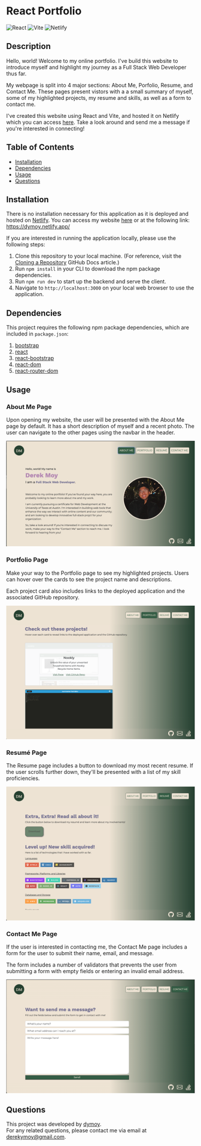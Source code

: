 # React Portfolio
![React](https://img.shields.io/badge/react-%2320232a.svg?style=for-the-badge&logo=react&logoColor=%2361DAFB)
![Vite](https://img.shields.io/badge/vite-%23646CFF.svg?style=for-the-badge&logo=vite&logoColor=white)
![Netlify](https://img.shields.io/badge/netlify-%23000000.svg?style=for-the-badge&logo=netlify&logoColor=#00C7B7)

## Description 

Hello, world! Welcome to my online portfolio. I've build this website to introduce myself and highlight my journey as a Full Stack Web Developer thus far.

My webpage is split into 4 major sections: About Me, Porfolio, Resume, and Contact Me. These pages present vistors with a a small summary of myself, some of my highlighted projects, my resume and skills, as well as a form to contact me. 

I've created this website using React and Vite, and hosted it on Netlify which you can access [here](https://dymoy.netlify.app/). Take a look around and send me a message if you're interested in connecting! 

## Table of Contents 
- [Installation](#installation)
- [Dependencies](#dependencies)
- [Usage](#usage)
- [Questions](#questions)
  
## Installation 
There is no installation necessary for this application as it is deployed and hosted on [Netlify](https://docs.netlify.com/). You can access my website [here](https://dymoy.netlify.app/) or at the following link: https://dymoy.netlify.app/

If you are interested in running the application locally, please use the following steps:
1. Clone this repository to your local machine. (For reference, visit the [Cloning a Repository](https://docs.github.com/en/repositories/creating-and-managing-repositories/cloning-a-repository) GitHub Docs article.)
2. Run `npm install` in your CLI to download the npm package dependencies.
3. Run `npm run dev` to start up the backend and serve the client.
4. Navigate to `http://localhost:3000` on your local web browser to use the application. 
  
## Dependencies
This project requires the following npm package dependencies, which are included in `package.json`:  

1. [bootstrap](https://getbootstrap.com/docs/4.1/getting-started/introduction/) 
2. [react](https://legacy.reactjs.org/docs/getting-started.html)
3. [react-bootstrap](https://react-bootstrap.netlify.app/)
4. [react-dom](https://legacy.reactjs.org/docs/react-dom.html)
5. [react-router-dom](https://reactrouter.com/en/main)

## Usage 

### About Me Page 
Upon opening my website, the user will be presented with the About Me page by default. It has a short description of myself and a recent photo. The user can navigate to the other pages using the navbar in the header. 

![Image of About Me page](./public/about_ss.png)

### Portfolio Page
Make your way to the Portfolio page to see my highlighted projects. Users can hover over the cards to see the project name and descriptions.  

Each project card also includes links to the deployed application and the associated GitHub repository. 

![Image of Portfolio page](./public/portfolio_ss.png)

### Resumé Page
The Resume page includes a button to download my most recent resume. If the user scrolls further down, they'll be presented with a list of my skill proficiencies.

![Image of Resume page](./public/resume_ss.png)

### Contact Me Page
If the user is interested in contacting me, the Contact Me page includes a form for the user to submit their name, email, and message. 

The form includes a number of validators that prevents the user from submitting a form with empty fields or entering an invalid email address. 

![Image of Contact Me page](./public/contact_ss.png)

## Questions
This project was developed by [dymoy](https://github.com/dymoy).  
For any related questions, please contact me via email at <derekymoy@gmail.com>.
